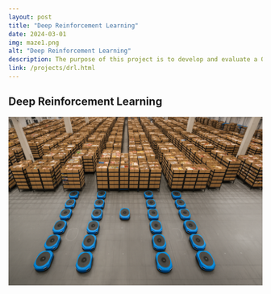 ```yaml
---
layout: post
title: "Deep Reinforcement Learning"
date: 2024-03-01
img: maze1.png
alt: "Deep Reinforcement Learning"
description: The purpose of this project is to develop and evaluate a Q-learning algorithm. We consider a robot (agent) that will navigate across a 10x10 virtual grid space, to deliver items to the designated points.
link: /projects/drl.html
---
```


<h2>Deep Reinforcement Learning</h2>

<a href="/projects/drl.html" target="_blank">
  <img src="/img/portfolio/maze1.png" alt="Open PDF">
</a>
